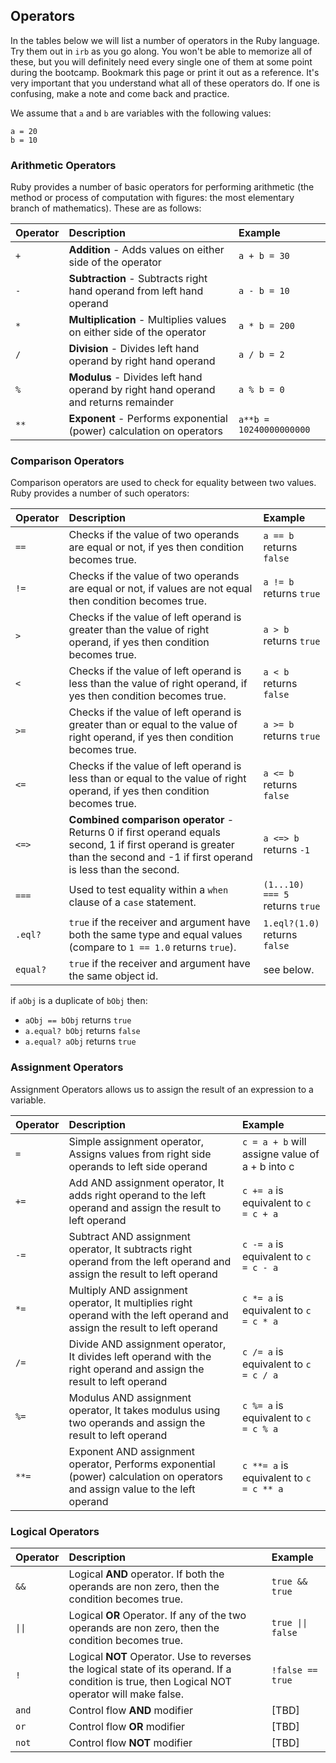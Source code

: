 ## Operators

In the tables below we will list a number of operators in the Ruby language. Try them out in `irb` as you go along. You won't be able to memorize all of these, but you will definitely need every single one of them at some point during the bootcamp. Bookmark this page or print it out as a reference. It's very important that you understand what all of these operators do. If one is confusing, make a note and come back and practice.

We assume that `a` and  `b` are variables with the following values:

```
a = 20
b = 10
```

### Arithmetic Operators

Ruby provides a number of basic operators for performing arithmetic \(the method or process of computation with figures: the most elementary branch of mathematics\). These are as follows:

| Operator | Description | Example |
| :--- | :--- | :--- |
| `+` | **Addition** - Adds values on either side of the operator | `a + b = 30` |
| `-` | **Subtraction** - Subtracts right hand operand from left hand operand | `a - b = 10` |
| `*` | **Multiplication** - Multiplies values on either side of the operator | `a * b = 200` |
| `/` | **Division** - Divides left hand operand by right hand operand | `a / b = 2` |
| `%` | **Modulus** - Divides left hand operand by right hand operand and returns remainder | `a % b = 0` |
| `**` | **Exponent** - Performs exponential \(power\) calculation on operators | `a**b = 10240000000000` |

### Comparison Operators

Comparison operators are used to check for equality between two values. Ruby provides a number of such operators:

| Operator | Description | Example |
| :--- | :--- | :--- |
| `==` | Checks if the value of two operands are equal or not, if yes then condition becomes true. | `a == b` returns `false` |
| `!=` | Checks if the value of two operands are equal or not, if values are not equal then condition becomes true. | `a != b` returns `true` |
| `>` | Checks if the value of left operand is greater than the value of right operand, if yes then condition becomes true. | `a > b` returns `true` |
| `<` | Checks if the value of left operand is less than the value of right operand, if yes then condition becomes true. | `a < b` returns `false` |
| `>=` | Checks if the value of left operand is greater than or equal to the value of right operand, if yes then condition becomes true. | `a >= b` returns `true` |
| `<=` | Checks if the value of left operand is less than or equal to the value of right operand, if yes then condition becomes true. | `a <= b` returns `false` |
| `<=>` | **Combined comparison operator** - Returns 0 if first operand equals second, 1 if first operand is greater than the second and -1 if first operand is less than the second. | `a <=> b` returns `-1` |
| `===` | Used to test equality within a `when` clause of a `case` statement. | `(1...10) === 5` returns `true` |
| `.eql?` | `true` if the receiver and argument have both the same type and equal values \(compare to `1 == 1.0` returns `true`\). | `1.eql?(1.0)` returns `false` |
| `equal?` | `true` if the receiver and argument have the same object id. | see below. |

if `aObj` is a duplicate of `bObj` then:

* `aObj == bObj` returns `true`
* `a.equal? bObj` returns `false`
* `a.equal? aObj` returns `true`

### Assignment Operators

Assignment Operators allows us to assign the result of an expression to a variable.

| Operator | Description | Example |
| :--- | :--- | :--- |
| `=` | Simple assignment operator, Assigns values from right side operands to left side operand | `c = a + b` will assigne value of a + b into c |
| `+=` | Add AND assignment operator, It adds right operand to the left operand and assign the result to left operand | `c += a` is equivalent to `c = c + a` |
| `-=` | Subtract AND assignment operator, It subtracts right operand from the left operand and assign the result to left operand | `c -= a` is equivalent to `c = c - a` |
| `*=` | Multiply AND assignment operator, It multiplies right operand with the left operand and assign the result to left operand | `c *= a` is equivalent to `c = c * a` |
| `/=` | Divide AND assignment operator, It divides left operand with the right operand and assign the result to left operand | `c /= a` is equivalent to `c = c / a` |
| `%=` | Modulus AND assignment operator, It takes modulus using two operands and assign the result to left operand | `c %= a` is equivalent to `c = c % a` |
| `**=` | Exponent AND assignment operator, Performs exponential \(power\) calculation on operators and assign value to the left operand | `c **= a` is equivalent to `c = c ** a` |

### Logical Operators

| Operator | Description | Example |
| :--- | :--- | :--- |
| `&&` | Logical **AND** operator. If both the operands are non zero, then the condition becomes true. | `true && true` |
| <code>&#124;&#124;</code> | Logical **OR** Operator. If any of the two operands are non zero, then the condition becomes true. | <code>true &#124;&#124; false</code> |
| `!` | Logical **NOT** Operator. Use to reverses the logical state of its operand. If a condition is true, then Logical NOT operator will make false. | `!false == true` |
| `and` | Control flow **AND** modifier | \[TBD\] |
| `or` | Control flow **OR** modifier | \[TBD\] |
| `not` | Control flow **NOT** modifier | \[TBD\] |
